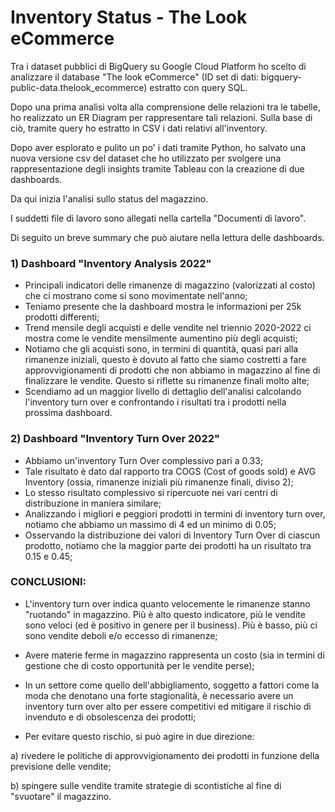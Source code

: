 # Inventory Status - The Look eCommerce

Tra i dataset pubblici di BigQuery su Google Cloud Platform ho scelto di analizzare il database "The look eCommerce" (ID set di dati: bigquery-public-data.thelook_ecommerce) estratto con query SQL.

Dopo una prima analisi volta alla comprensione delle relazioni tra le tabelle, ho realizzato un ER Diagram per rappresentare tali relazioni. Sulla base di ciò, tramite query ho estratto in CSV i dati relativi all'inventory.

Dopo aver esplorato e pulito un po' i dati tramite Python, ho salvato una nuova versione csv del dataset che ho utilizzato per svolgere una rappresentazione degli insights tramite Tableau con la creazione di due dashboards.

Da qui inizia l'analisi sullo status del magazzino.

I suddetti file di lavoro sono allegati nella cartella "Documenti di lavoro".

Di seguito un breve summary che può aiutare nella lettura delle dashboards.

### 1) Dashboard "Inventory Analysis 2022"
- Principali indicatori delle rimanenze di magazzino (valorizzati al costo) che ci mostrano come si sono movimentate nell'anno;
- Teniamo presente che la dashboard mostra le informazioni per 25k prodotti differenti;
- Trend mensile degli acquisti e delle vendite nel triennio 2020-2022 ci mostra come le vendite mensilmente aumentino più degli acquisti;
- Notiamo che gli acquisti sono, in termini di quantità, quasi pari alla rimanenze iniziali, questo è dovuto al fatto che siamo costretti a fare approvvigionamenti di prodotti che non abbiamo in magazzino al fine di finalizzare le vendite. Questo si riflette su rimanenze finali molto alte;
- Scendiamo ad un maggior livello di dettaglio dell'analisi calcolando l'inventory turn over e confrontando i risultati tra i prodotti nella prossima dashboard.

### 2) Dashboard "Inventory Turn Over 2022"
- Abbiamo un'inventory Turn Over complessivo pari a 0.33;
- Tale risultato è dato dal rapporto tra COGS (Cost of goods sold) e AVG Inventory (ossia, rimanenze iniziali più rimanenze finali, diviso 2);
- Lo stesso risultato complessivo si ripercuote nei vari centri di distribuzione in maniera similare;
- Analizzando i migliori e peggiori prodotti in termini di inventory turn over, notiamo che abbiamo un massimo di 4 ed un minimo di 0.05;
- Osservando la distribuzione dei valori di Inventory Turn Over di ciascun prodotto, notiamo che la maggior parte dei prodotti ha un risultato tra 0.15 e 0.45;

### CONCLUSIONI:

- L'inventory turn over indica quanto velocemente le rimanenze stanno "ruotando" in magazzino. Più è alto questo indicatore, più le vendite sono veloci (ed è positivo in genere per il business). Più è basso, più ci sono vendite deboli e/o eccesso di rimanenze;

- Avere materie ferme in magazzino rappresenta un costo (sia in termini di gestione che di costo opportunità per le vendite perse);

- In un settore come quello dell'abbigliamento, soggetto a fattori come la moda che denotano una forte stagionalità, è necessario avere un inventory turn over alto per essere competitivi ed mitigare il rischio di invenduto e di obsolescenza dei prodotti;

- Per evitare questo rischio, si può agire in due direzione:

a) rivedere le politiche di approvvigionamento dei prodotti in funzione della previsione delle vendite;

b) spingere sulle vendite tramite strategie di scontistiche al fine di "svuotare" il magazzino.


